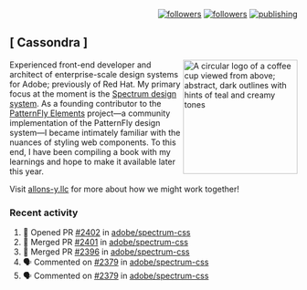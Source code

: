 <p align="right"><a rel="me" href="https://front-end.social/@castastrophe">
    <img alt="followers" title="Follow me on Mastodon" src="https://img.shields.io/mastodon/follow/109297102751309835?domain=https%3A%2F%2Ffront-end.social&label=Follow&logo=mastodon&logoColor=white&style=for-the-badge&labelColor=008080&color=006969"/></a>
  <a href="https://codepen.io/castastrophe/">
    <img alt="followers" title="Follow me on CodePen" src="https://img.shields.io/badge/16-1?color=640464&labelColor=7c007c&style=for-the-badge&logo=codepen&label=Follow"/></a>
<a href="https://castastrophe.medium.com/">
    <img alt="publishing" title="View articles on Medium" src="https://img.shields.io/badge/107-1?color=666&labelColor=444&label=subscribe&logo=medium&logoColor=white&style=for-the-badge"/></a>
</p>

## [&nbsp;Cassondra&nbsp;]

<img align="right" src="https://github-production-user-asset-6210df.s3.amazonaws.com/1840295/253016758-ba468774-1cd3-42c2-8f43-947b5eeb5edf.png" height="200" alt="A circular logo of a coffee cup viewed from above; abstract, dark outlines with hints of teal and creamy tones">

Experienced front-end developer and architect of enterprise-scale design systems for Adobe; previously of Red Hat. My primary focus at the moment is the [Spectrum design system](https://github.com/adobe/spectrum-css). As a founding contributor to the [PatternFly&nbsp;Elements](https://github.com/patternfly/patternfly-elements) project&mdash;a community implementation of the PatternFly design system&mdash;I became intimately familiar with the nuances of styling web components. To this end, I have been compiling a book with my learnings and hope to make it available later this year.

Visit [allons-y.llc](http://allons-y.llc/) for more about how we might work together!

### Recent activity

<!--START_SECTION:activity-->
1. 💪 Opened PR [#2402](https://github.com/adobe/spectrum-css/pull/2402) in [adobe/spectrum-css](https://github.com/adobe/spectrum-css)
2. 🎉 Merged PR [#2401](https://github.com/adobe/spectrum-css/pull/2401) in [adobe/spectrum-css](https://github.com/adobe/spectrum-css)
3. 🎉 Merged PR [#2396](https://github.com/adobe/spectrum-css/pull/2396) in [adobe/spectrum-css](https://github.com/adobe/spectrum-css)
4. 🗣 Commented on [#2379](https://github.com/adobe/spectrum-css/pull/2379#issuecomment-1877377072) in [adobe/spectrum-css](https://github.com/adobe/spectrum-css)
5. 🗣 Commented on [#2379](https://github.com/adobe/spectrum-css/pull/2379#issuecomment-1877366644) in [adobe/spectrum-css](https://github.com/adobe/spectrum-css)
<!--END_SECTION:activity-->
